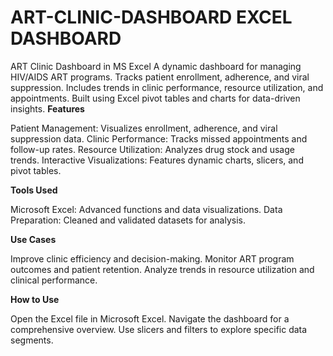 # ART-CLINIC-DASHBOARD EXCEL DASHBOARD
ART Clinic Dashboard in MS Excel A dynamic dashboard for managing HIV/AIDS ART programs. Tracks patient enrollment, adherence, and viral suppression. Includes trends in clinic performance, resource utilization, and appointments. Built using Excel pivot tables and charts for data-driven insights.
**Features**

  Patient Management: Visualizes enrollment, adherence, and viral suppression data.
  Clinic Performance: Tracks missed appointments and follow-up rates.
  Resource Utilization: Analyzes drug stock and usage trends.
  Interactive Visualizations: Features dynamic charts, slicers, and pivot tables.

**Tools Used**

  Microsoft Excel: Advanced functions and data visualizations.
  Data Preparation: Cleaned and validated datasets for analysis.

**Use Cases**

  Improve clinic efficiency and decision-making.
  Monitor ART program outcomes and patient retention.
  Analyze trends in resource utilization and clinical performance.

**How to Use**

  Open the Excel file in Microsoft Excel.
  Navigate the dashboard for a comprehensive overview.
  Use slicers and filters to explore specific data segments.
